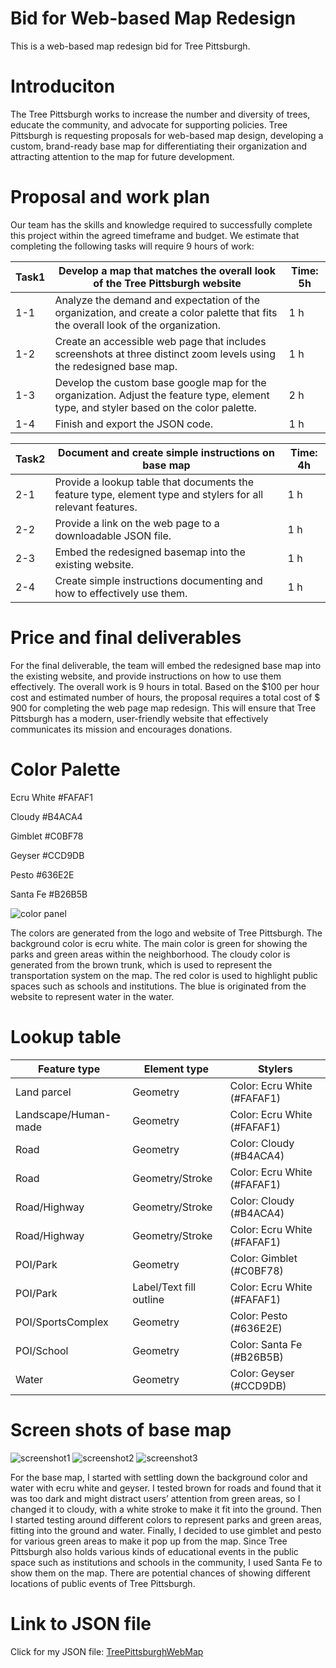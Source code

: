# Bid for Web-based Map Redesign
This is a web-based map redesign bid for Tree Pittsburgh.

# Introduciton
The Tree Pittsburgh works to increase the number and diversity of trees, educate the community, and advocate for supporting policies. Tree Pittsburgh is requesting proposals for web-based map design, developing a custom, brand-ready base map for differentiating their organization and attracting attention to the map for future development. 

# Proposal and work plan 

Our team has the skills and knowledge required to successfully complete this project within the agreed timeframe and budget. We estimate that completing the following tasks will require 9 hours of work: 

| Task1 | Develop a map that matches the overall look of the Tree Pittsburgh website | Time: 5h |
| ---------------| --------------- | --------------- |
|1-1 | Analyze the demand and expectation of the organization, and create a color palette that fits the overall look of the organization. | 1 h |
|1-2 | Create an accessible web page that includes screenshots at three distinct zoom levels using the redesigned base map. | 1 h |
|1-3 | Develop the custom base google map for the organization. Adjust the feature type, element type, and styler based on the color palette. | 2 h |
|1-4 | Finish and export the JSON code. | 1 h |

| Task2 | Document and create simple instructions on base map | Time: 4h |
| ---------------| --------------- | --------------- |
|2-1 | Provide a lookup table that documents the feature type, element type and stylers for all relevant features. | 1 h |
|2-2 | Provide a link on the web page to a downloadable JSON file. | 1 h |
|2-3 | Embed the redesigned basemap into the existing website. | 1 h |
|2-4 | Create simple instructions documenting and how to effectively use them. | 1 h |
 

# Price and final deliverables
For the final deliverable, the team will embed the redesigned base map into the existing website, and provide instructions on how to use them effectively. The overall work is 9 hours in total. Based on the $100 per hour cost and estimated number of hours, the proposal requires a total cost of $ 900 for completing the web page map redesign. This will ensure that Tree Pittsburgh has a modern, user-friendly website that effectively communicates its mission and encourages donations.


# Color Palette
Ecru White #FAFAF1

Cloudy     #B4ACA4

Gimblet    #C0BF78

Geyser     #CCD9DB

Pesto      #636E2E

Santa Fe   #B26B5B

![color panel](https://user-images.githubusercontent.com/128320071/227805579-e2928316-90a2-48af-815e-f97596ce6d29.png)

The colors are generated from the logo and website of Tree Pittsburgh. The background color is ecru white. The main color is green for showing the parks and green areas within the neighborhood. The cloudy color is generated from the brown trunk, which is used to represent the transportation system on the map. The red color is used to highlight public spaces such as schools and institutions. The blue is originated from the website to represent water in the water.

# Lookup table
| Feature type | Element type | Stylers |
| ---------------| --------------- | --------------- |
|Land parcel | Geometry | Color: Ecru White (#FAFAF1) |
|Landscape/Human-made | Geometry | Color: Ecru White (#FAFAF1) |
|Road | Geometry | Color: Cloudy (#B4ACA4) |
|Road | Geometry/Stroke | Color: Ecru White (#FAFAF1) |
|Road/Highway | Geometry/Stroke | Color: Cloudy (#B4ACA4) |
|Road/Highway | Geometry/Stroke | Color: Ecru White (#FAFAF1) |
|POI/Park | Geometry | Color: Gimblet (#C0BF78) |
|POI/Park | Label/Text fill outline | Color: Ecru White (#FAFAF1) |
|POI/SportsComplex | Geometry | Color: Pesto (#636E2E) |
|POI/School | Geometry | Color: Santa Fe (#B26B5B) |
|Water | Geometry | Color: Geyser (#CCD9DB) |

# Screen shots of base map
![screenshot1](https://user-images.githubusercontent.com/128320071/227804921-b26ece95-090b-4eb1-959f-4c9a085489ae.png)
![screenshot2](https://user-images.githubusercontent.com/128320071/227816911-129332f3-0f17-4824-932d-1add0caf8f7c.png)
![screenshot3](https://user-images.githubusercontent.com/128320071/227816922-3ee3ea31-8020-4e46-aa4b-e0cc34f055e0.png)

For the base map, I started with settling down the background color and water with ecru white and geyser. I tested brown for roads and found that it was too dark and might distract users’ attention from green areas, so I changed it to cloudy, with a white stroke to make it fit into the ground. Then I started testing around different colors to represent parks and green areas, fitting into the ground and water. Finally, I decided to use gimblet and pesto for various green areas to make it pop up from the map. Since Tree Pittsburgh also holds various kinds of educational events in the public space such as institutions and schools in the community, I used Santa Fe to show them on the map. There are potential chances of showing different locations of public events of Tree Pittsburgh. 


# Link to JSON file

Click for my JSON file: [TreePittsburghWebMap](TreePittsburghWebMap)


